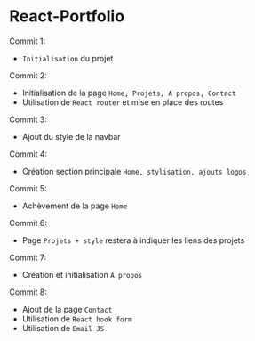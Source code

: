 # React-Portfolio

Commit 1:
- `Initialisation` du projet

Commit 2:
- Initialisation de la page `Home, Projets, A propos, Contact`
- Utilisation de `React router` et mise en place des routes

Commit 3:
- Ajout du style de la navbar

Commit 4:
- Création section principale `Home, stylisation, ajouts logos`

Commit 5:
- Achèvement de la page `Home`

Commit 6:
- Page `Projets + style` restera à indiquer les liens des projets

Commit 7:
- Création et initialisation `A propos`

Commit 8:
- Ajout de la page `Contact`
- Utilisation de `React hook form`
- Utilisation de `Email JS`